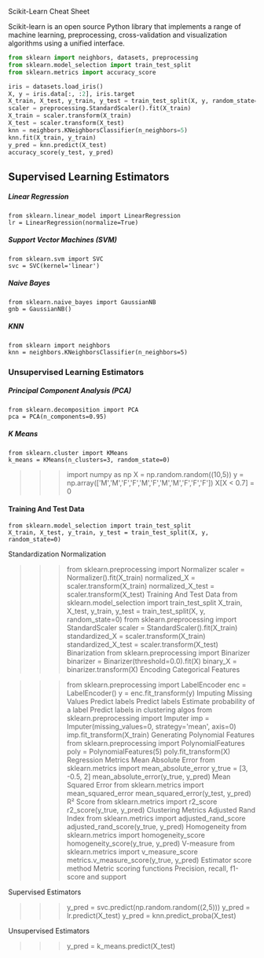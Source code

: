 Scikit-Learn Cheat Sheet

Scikit-learn is an open source Python library that implements a range of machine learning, preprocessing, cross-validation and visualization algorithms using a unified interface.

```python
from sklearn import neighbors, datasets, preprocessing
from sklearn.model_selection import train_test_split
from sklearn.metrics import accuracy_score

iris = datasets.load_iris()
X, y = iris.data[:, :2], iris.target
X_train, X_test, y_train, y_test = train_test_split(X, y, random_state=33)
scaler = preprocessing.StandardScaler().fit(X_train)
X_train = scaler.transform(X_train)
X_test = scaler.transform(X_test)
knn = neighbors.KNeighborsClassifier(n_neighbors=5)
knn.fit(X_train, y_train)
y_pred = knn.predict(X_test)
accuracy_score(y_test, y_pred)
```


## Supervised Learning Estimators

##### Linear Regression
```
from sklearn.linear_model import LinearRegression
lr = LinearRegression(normalize=True)
```
##### Support Vector Machines (SVM)
```
from sklearn.svm import SVC
svc = SVC(kernel='linear')
```
##### Naive Bayes
```
from sklearn.naive_bayes import GaussianNB
gnb = GaussianNB()
```
##### KNN
```
from sklearn import neighbors
knn = neighbors.KNeighborsClassifier(n_neighbors=5)
```

### Unsupervised Learning Estimators
##### Principal Component Analysis (PCA)

```
from sklearn.decomposition import PCA
pca = PCA(n_components=0.95)
```

##### K Means
```
from sklearn.cluster import KMeans
k_means = KMeans(n_clusters=3, random_state=0)
```


>>> import numpy as np
>>> X = np.random.random((10,5))
>>> y = np.array(['M','M','F','F','M','F','M','M','F','F','F'])
>>> X[X < 0.7] = 0


#### Training And Test Data

```
from sklearn.model_selection import train_test_split
X_train, X_test, y_train, y_test = train_test_split(X, y, random_state=0)

```


Standardization
Normalization
>>> from sklearn.preprocessing import Normalizer
>>> scaler = Normalizer().fit(X_train)
>>> normalized_X = scaler.transform(X_train)
>>> normalized_X_test = scaler.transform(X_test)
Training And Test Data
>>> from sklearn.model_selection import train_test_split
>>> X_train, X_test, y_train, y_test = train_test_split(X,
y,
random_state=0)
>>> from sklearn.preprocessing import StandardScaler
>>> scaler = StandardScaler().fit(X_train)
>>> standardized_X = scaler.transform(X_train)
>>> standardized_X_test = scaler.transform(X_test)
Binarization
>>> from sklearn.preprocessing import Binarizer
>>> binarizer = Binarizer(threshold=0.0).fit(X)
>>> binary_X = binarizer.transform(X)
Encoding Categorical Features

>>> from sklearn.preprocessing import LabelEncoder
>>> enc = LabelEncoder()
>>> y = enc.fit_transform(y)
Imputing Missing Values
Predict labels
Predict labels
Estimate probability of a label
Predict labels in clustering algos
>>> from sklearn.preprocessing import Imputer
>>> imp = Imputer(missing_values=0, strategy='mean', axis=0)
>>> imp.fit_transform(X_train)
Generating Polynomial Features
>>> from sklearn.preprocessing import PolynomialFeatures
>>> poly = PolynomialFeatures(5)
>>> poly.fit_transform(X)
Regression Metrics
Mean Absolute Error
>>> from sklearn.metrics import mean_absolute_error
>>> y_true = [3, -0.5, 2]
>>> mean_absolute_error(y_true, y_pred)
Mean Squared Error
>>> from sklearn.metrics import mean_squared_error
>>> mean_squared_error(y_test, y_pred)
R² Score
>>> from sklearn.metrics import r2_score
>>> r2_score(y_true, y_pred)
Clustering Metrics
Adjusted Rand Index
>>> from sklearn.metrics import adjusted_rand_score
>>> adjusted_rand_score(y_true, y_pred)
Homogeneity
>>> from sklearn.metrics import homogeneity_score
>>> homogeneity_score(y_true, y_pred)
V-measure
>>> from sklearn.metrics import v_measure_score
>>> metrics.v_measure_score(y_true, y_pred)
Estimator score method
Metric scoring functions
Precision, recall, f1-score
and support



Supervised Estimators
>>> y_pred = svc.predict(np.random.random((2,5)))
>>> y_pred = lr.predict(X_test)
>>> y_pred = knn.predict_proba(X_test)

Unsupervised Estimators
>>> y_pred = k_means.predict(X_test)
